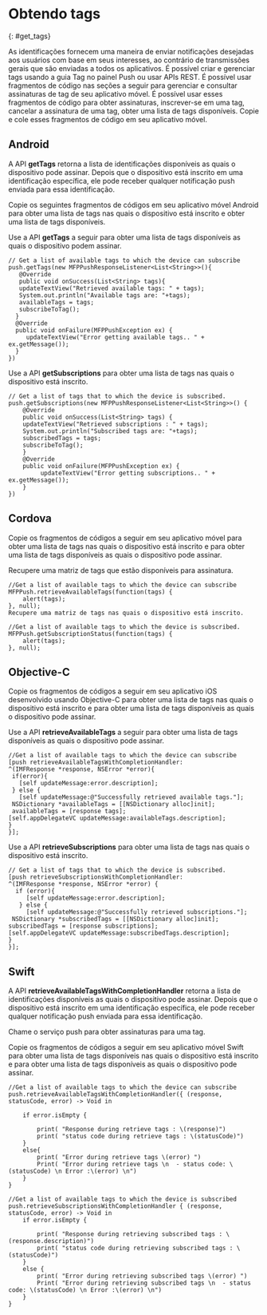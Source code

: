 # Obtendo tags
{: #get_tags}

As identificações fornecem uma maneira de enviar notificações desejadas aos usuários com base em seus interesses,
ao contrário de transmissões gerais que são enviadas a todos os aplicativos. É possível
criar e gerenciar tags usando a guia Tag no painel Push ou usar APIs REST. É possível
usar fragmentos de código nas seções a seguir para gerenciar e consultar assinaturas de
tag de seu aplicativo móvel. É possível usar esses fragmentos de código para obter
assinaturas, inscrever-se em uma tag, cancelar a assinatura de
uma tag, obter uma lista de tags disponíveis. Copie e cole esses fragmentos de código em seu aplicativo móvel.

## Android

A API **getTags**
retorna a lista de identificações disponíveis as quais o dispositivo pode assinar. Depois que o dispositivo está inscrito em uma
identificação específica, ele pode receber qualquer notificação push enviada para essa
identificação.

Copie os seguintes fragmentos de códigos em seu aplicativo
móvel Android para obter uma lista de tags nas quais o dispositivo
está inscrito e obter uma lista de tags disponíveis.

Use a API **getTags** a seguir para obter uma lista de tags
disponíveis as quais o dispositivo podem assinar.

```
// Get a list of available tags to which the device can subscribe
push.getTags(new MFPPushResponseListener<List<String>>(){  
   @Override
   public void onSuccess(List<String> tags){
   updateTextView("Retrieved available tags: " + tags);  
   System.out.println("Available tags are: "+tags);
   availableTags = tags;   
   subscribeToTag();   
  }    
  @Override    
  public void onFailure(MFPPushException ex) {
     updateTextView("Error getting available tags.. " + ex.getMessage());
  }
})  
```

Use a API **getSubscriptions** para obter uma lista
de tags nas quais o dispositivo está inscrito.

```
// Get a list of tags that to which the device is subscribed.
push.getSubscriptions(new MFPPushResponseListener<List<String>>() {
    @Override
    public void onSuccess(List<String> tags) {
    updateTextView("Retrieved subscriptions : " + tags);
    System.out.println("Subscribed tags are: "+tags);
    subscribedTags = tags;
    subscribeToTag();
    }
    @Override
    public void onFailure(MFPPushException ex) {
         updateTextView("Error getting subscriptions.. " + ex.getMessage());
    }
})
```

## Cordova

Copie os fragmentos de códigos a seguir em seu aplicativo móvel para obter uma
lista de tags nas quais o dispositivo está inscrito e para obter uma lista de tags
disponíveis as quais o dispositivo pode assinar.

Recupere uma matriz de tags que estão disponíveis para assinatura.

```
//Get a list of available tags to which the device can subscribe
MFPPush.retrieveAvailableTags(function(tags) {
    alert(tags);
}, null);
Recupere uma matriz de tags nas quais o dispositivo está inscrito.
```

```
//Get a list of available tags to which the device is subscribed.
MFPPush.getSubscriptionStatus(function(tags) {
    alert(tags);
}, null);
```

## Objective-C

Copie os fragmentos de códigos a seguir em seu aplicativo iOS desenvolvido usando
Objective-C para obter uma lista de tags nas quais o dispositivo está inscrito e para
obter uma lista de tags disponíveis as quais o dispositivo pode assinar.

Use a API **retrieveAvailableTags** a seguir para obter uma
lista de tags disponíveis as quais o dispositivo pode assinar.

```
//Get a list of available tags to which the device can subscribe
[push retrieveAvailableTagsWithCompletionHandler:
^(IMFResponse *response, NSError *error){
 if(error){    
   [self updateMessage:error.description];  
 } else {
   [self updateMessage:@"Successfully retrieved available tags."];
 NSDictionary *availableTags = [[NSDictionary alloc]init];
 availableTags = [response tags];
[self.appDelegateVC updateMessage:availableTags.description];
}
}];
```

Use a API **retrieveSubscriptions** para obter uma
lista de tags nas quais o dispositivo está inscrito.


```
// Get a list of tags that to which the device is subscribed.
[push retrieveSubscriptionsWithCompletionHandler:
^(IMFResponse *response, NSError *error) {
  if (error){
     [self updateMessage:error.description];
   } else {
     [self updateMessage:@"Successfully retrieved subscriptions."];
 NSDictionary *subscribedTags = [[NSDictionary alloc]init];
subscribedTags = [response subscriptions];
[self.appDelegateVC updateMessage:subscribedTags.description];
}
}];
```

## Swift

A API **retrieveAvailableTagsWithCompletionHandler** retorna a lista de
identificações disponíveis as quais o dispositivo pode assinar. Depois que o dispositivo está inscrito em uma
identificação específica, ele pode receber qualquer notificação push enviada para essa
identificação.

Chame o serviço push para obter assinaturas para
uma tag.

Copie os fragmentos de códigos a seguir em seu aplicativo móvel Swift para obter uma
lista de tags disponíveis nas quais o dispositivo está inscrito e para obter uma lista de
tags disponíveis as quais o dispositivo pode assinar.


```
//Get a list of available tags to which the device can subscribe
push.retrieveAvailableTagsWithCompletionHandler({ (response, statusCode, error) -> Void in

    if error.isEmpty {

        print( "Response during retrieve tags : \(response)")
        print( "status code during retrieve tags : \(statusCode)")
    }
    else{
        print( "Error during retrieve tags \(error) ")
        Print( "Error during retrieve tags \n  - status code: \(statusCode) \n Error :\(error) \n")
    }
}
```

```
//Get a list of available tags to which the device is subscribed
push.retrieveSubscriptionsWithCompletionHandler { (response, statusCode, error) -> Void in
    if error.isEmpty {

        print( "Response during retrieving subscribed tags : \(response.description)")
        print( "status code during retrieving subscribed tags : \(statusCode)")
    }
    else {
        print( "Error during retrieving subscribed tags \(error) ")
        Print( "Error during retrieving subscribed tags \n  - status code: \(statusCode) \n Error :\(error) \n")
    }
}
```
